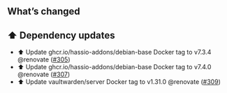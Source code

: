 ## What’s changed

## ⬆️ Dependency updates

- ⬆️ Update ghcr.io/hassio-addons/debian-base Docker tag to v7.3.4 @renovate ([#305](https://github.com/hassio-addons/addon-bitwarden/pull/305))
- ⬆️ Update ghcr.io/hassio-addons/debian-base Docker tag to v7.4.0 @renovate ([#307](https://github.com/hassio-addons/addon-bitwarden/pull/307))
- ⬆️ Update vaultwarden/server Docker tag to v1.31.0 @renovate ([#309](https://github.com/hassio-addons/addon-bitwarden/pull/309))
